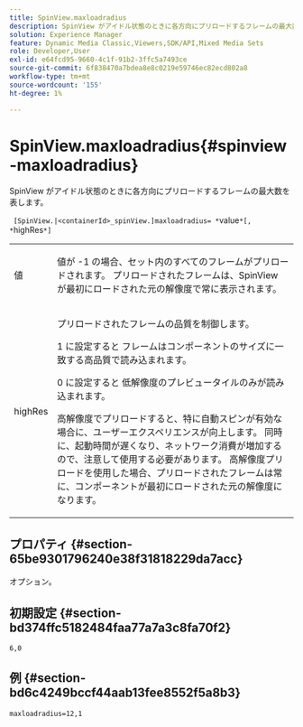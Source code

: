 ```yaml
---
title: SpinView.maxloadradius
description: SpinView がアイドル状態のときに各方向にプリロードするフレームの最大数を表します。
solution: Experience Manager
feature: Dynamic Media Classic,Viewers,SDK/API,Mixed Media Sets
role: Developer,User
exl-id: e64fcd95-9660-4c1f-91b2-3ffc5a7493ce
source-git-commit: 6f838470a7bdea8e8c0219e59746ec82ecd802a8
workflow-type: tm+mt
source-wordcount: '155'
ht-degree: 1%

---
```


# SpinView.maxloadradius{#spinview-maxloadradius}

SpinView がアイドル状態のときに各方向にプリロードするフレームの最大数を表します。

` [SpinView.|<containerId>_spinView.]maxloadradius= *`value`*[, *`highRes`*]`

<table id="table_06BEA037FA82467CAA88D1CA62AE972E"> 
 <tbody> 
  <tr> 
   <td colname="col1"> <p> <span class="codeph"><span class="varname"> 値 </span></span> </p> </td> 
   <td colname="col2"> <p> 値が <span class="codeph">-1</span> の場合、セット内のすべてのフレームがプリロードされます。 プリロードされたフレームは、SpinView が最初にロードされた元の解像度で常に表示されます。 </p> </td> 
  </tr> 
  <tr> 
   <td colname="col1"> <p><span class="codeph"><span class="varname"> highRes</span></span> </p> </td> 
   <td colname="col2"> <p> プリロードされたフレームの品質を制御します。 </p> <p><span class="codeph">1 に設定すると </span> フレームはコンポーネントのサイズに一致する高品質で読み込まれます。 </p> <p><span class="codeph">0 に設定すると </span> 低解像度のプレビュータイルのみが読み込まれます。</p> <p>高解像度でプリロードすると、特に自動スピンが有効な場合に、ユーザーエクスペリエンスが向上します。 同時に、起動時間が遅くなり、ネットワーク消費が増加するので、注意して使用する必要があります。 高解像度プリロードを使用した場合、プリロードされたフレームは常に、コンポーネントが最初にロードされた元の解像度になります。 </p> </td> 
  </tr> 
 </tbody> 
</table>

## プロパティ {#section-65be9301796240e38f31818229da7acc}

オプション。

## 初期設定 {#section-bd374ffc5182484faa77a7a3c8fa70f2}

`6,0`

## 例 {#section-bd6c4249bccf44aab13fee8552f5a8b3}

`maxloadradius=12,1`

